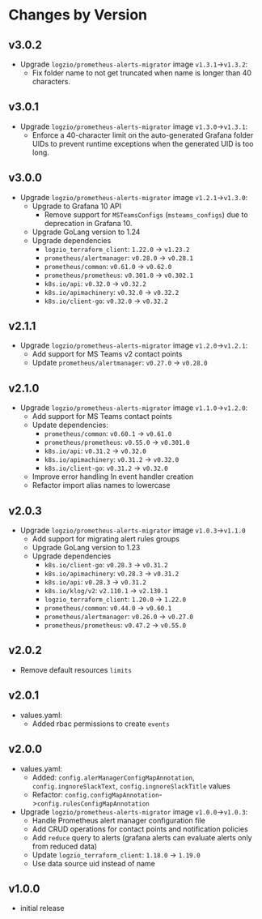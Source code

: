 # Changes by Version

<!-- next version -->
## v3.0.2
- Upgrade `logzio/prometheus-alerts-migrator` image `v1.3.1`->`v1.3.2`:
  - Fix folder name to not get truncated when name is longer than 40 characters.
## v3.0.1
- Upgrade `logzio/prometheus-alerts-migrator` image `v1.3.0`->`v1.3.1`:
  - Enforce a 40-character limit on the auto-generated Grafana folder UIDs to prevent runtime exceptions when the generated UID is too long.
## v3.0.0
- Upgrade `logzio/prometheus-alerts-migrator` image `v1.2.1`->`v1.3.0`:
  - Upgrade to Grafana 10 API
    - Remove support for `MSTeamsConfigs` (`msteams_configs`) due to deprecation in Grafana 10.
  - Upgrade GoLang version to 1.24
  - Upgrade dependencies
    - `logzio_terraform_client`: `1.22.0` -> `v1.23.2`
    - `prometheus/alertmanager`: `v0.28.0` -> `v0.28.1`
    - `prometheus/common`: `v0.61.0` -> `v0.62.0`
    - `prometheus/prometheus`: `v0.301.0` -> `v0.302.1`
    - `k8s.io/api`: `v0.32.0` -> `v0.32.2`
    - `k8s.io/apimachinery`: `v0.32.0` -> `v0.32.2`
    - `k8s.io/client-go`: `v0.32.0` -> `v0.32.2`
## v2.1.1
- Upgrade `logzio/prometheus-alerts-migrator` image `v1.2.0`->`v1.2.1`:
  - Add support for MS Teams v2 contact points
  - Update `prometheus/alertmanager`: `v0.27.0` -> `v0.28.0`
## v2.1.0
- Upgrade `logzio/prometheus-alerts-migrator` image `v1.1.0`->`v1.2.0`:
  - Add support for MS Teams contact points
  - Update dependencies:
    - `prometheus/common`: `v0.60.1` -> `v0.61.0`
    - `prometheus/prometheus`: `v0.55.0` -> `v0.301.0`
    - `k8s.io/api`: `v0.31.2` -> `v0.32.0`
    - `k8s.io/apimachinery`: `v0.31.2` -> `v0.32.0`
    - `k8s.io/client-go`: `v0.31.2` -> `v0.32.0`
  - Improve error handling In event handler creation
  - Refactor import alias names to lowercase
## v2.0.3
- Upgrade `logzio/prometheus-alerts-migrator` image `v1.0.3`->`v1.1.0`
  - Add support for migrating alert rules groups
  - Upgrade GoLang version to 1.23
  - Upgrade dependencies
    - `k8s.io/client-go`: `v0.28.3` -> `v0.31.2`
    - `k8s.io/apimachinery`: `v0.28.3` -> `v0.31.2`
    - `k8s.io/api`: `v0.28.3` -> `v0.31.2`
    - `k8s.io/klog/v2`: `v2.110.1` -> `v2.130.1`
    - `logzio_terraform_client`: `1.20.0` -> `1.22.0`
    - `prometheus/common`: `v0.44.0` -> `v0.60.1`
    - `prometheus/alertmanager`: `v0.26.0` -> `v0.27.0`
    - `prometheus/prometheus`: `v0.47.2` -> `v0.55.0`
## v2.0.2
  - Remove default resources `limits`
## v2.0.1
  - values.yaml:
    - Added rbac permissions to create `events`
## v2.0.0
- values.yaml:
  - Added: `config.alerManagerConfigMapAnnotation`, `config.ingnoreSlackText`, `config.ingnoreSlackTitle` values
  - Refactor: `config.configMapAnnotation`->`config.rulesConfigMapAnnotation`
- Upgrade `logzio/prometheus-alerts-migrator` image `v1.0.0`->`v1.0.3`:
  - Handle Prometheus alert manager configuration file
  - Add CRUD operations for contact points and notification policies
  - Add `reduce` query to alerts (grafana alerts can evaluate alerts only from reduced data)
  - Update `logzio_terraform_client`: `1.18.0` -> `1.19.0`
  - Use data source uid instead of name
## v1.0.0
- initial release
